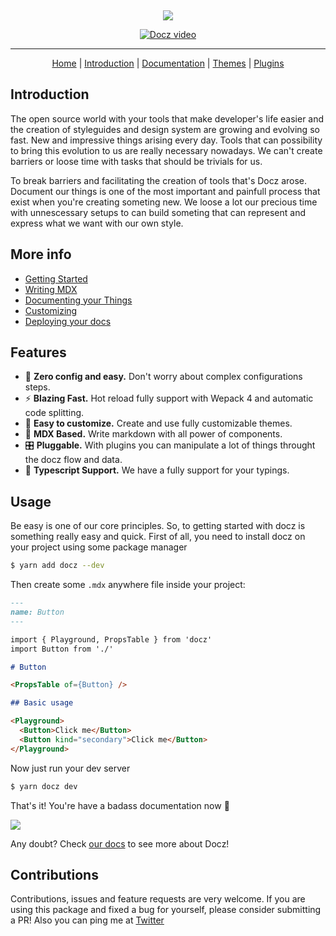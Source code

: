 <p align="center">
  <img src="https://img.shields.io/badge/license-MIT-blue.svg" alt="">
  <img src="https://img.shields.io/badge/PRs-welcome-brightgreen.svg" alt="">
</p>

<p align="center">
  <img src="https://cdn-std.dprcdn.net/files/acc_649651/78jM8k">
</p>

<p align="center">
  <a href="http://docz.site" target="_blank">
    <img src="https://cdn-std.dprcdn.net/files/acc_649651/XG4L5H" alt="Docz video">
  </a>
</p>

---

<p align="center">
  <a href="https://docz.site" target="_blank">Home</a> |
  <a href="https://docz.site/introduction" target="_blank">Introduction</a> |
  <a href="https://docz.site/documentation" target="_blank">Documentation</a> |
  <a href="https://docz.site/themes" target="_blank">Themes</a> |
  <a href="https://docz.site/plugins" target="_blank">Plugins</a>
</p>

## Introduction

The open source world with your tools that make developer's life easier and the creation of styleguides and design system are growing and evolving so fast. New and impressive things arising every day. Tools that can possibility to bring this evolution to us are really necessary nowadays. We can't create barriers or loose time with tasks that should be trivials for us.

To break barriers and facilitating the creation of tools that's Docz arose. Document our things is one of the most important and painfull process that exist when you're creating someting new. We loose a lot our precious time with unnescessary setups to can build someting that can represent and express what we want with our own style.

## More info

- [Getting Started](http://www.docz.site/introduction/getting-started)
- [Writing MDX](http://www.docz.site/introduction/writing-mdx)
- [Documenting your Things](http://www.docz.site/introduction/documenting-your-things)
- [Customizing](http://www.docz.site/introduction/customizing)
- [Deploying your docs](http://www.docz.site/introduction/deploying-your-docs)

## Features

- 🧘 **Zero config and easy.** Don't worry about complex configurations steps.
- ⚡️ **Blazing Fast.** Hot reload fully support with Wepack 4 and automatic code splitting.
- 💅 **Easy to customize.** Create and use fully customizable themes.
- 📝 **MDX Based.** Write markdown with all power of components.
- 🎛 **Pluggable.** With plugins you can manipulate a lot of things throught the docz flow and data.
- 🔐 **Typescript Support.** We have a fully support for your typings.

## Usage

Be easy is one of our core principles. So, to getting started with docz is something really easy and quick. First of all, you need to install docz on your project using some package manager

```bash
$ yarn add docz --dev
```

Then create some `.mdx` anywhere file inside your project:

```markdown
---
name: Button
---

import { Playground, PropsTable } from 'docz'
import Button from './'

# Button

<PropsTable of={Button} />

## Basic usage

<Playground>
  <Button>Click me</Button>
  <Button kind="secondary">Click me</Button>
</Playground>
```

Now just run your dev server

```bash
$ yarn docz dev
```

That's it! You're have a badass documentation now 👊

![](https://cdn-std.dprcdn.net/files/acc_649651/AmFJ2k)

Any doubt? Check [our docs](http://docz.site) to see more about Docz!

## Contributions

Contributions, issues and feature requests are very welcome. If you are using this package and fixed a bug for yourself, please consider submitting a PR!
Also you can ping me at [Twitter](https://twitter.com/pedronauck)
